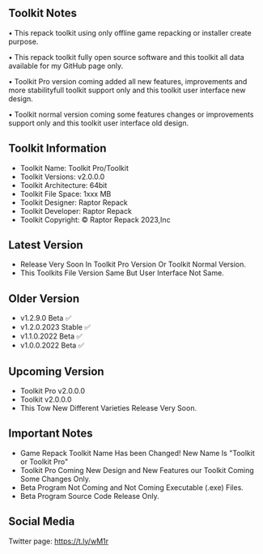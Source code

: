 Toolkit Notes
-----------------------------------------------

• This repack toolkit using only offline game repacking or installer create purpose.

• This repack toolkit fully open source software and this toolkit all data available for my GitHub page only.

• Toolkit Pro version coming added all new features, improvements and more stabilityfull toolkit support only and this toolkit user interface new design.

• Toolkit normal version coming some features changes or improvements support only and this toolkit user interface old design.

Toolkit Information
-----------------------------------------------
- Toolkit Name: Toolkit Pro/Toolkit
- Toolkit Versions: v2.0.0.0
- Toolkit Architecture: 64bit
- Toolkit File Space: 1xxx MB
- Toolkit Designer: Raptor Repack
- Toolkit Developer: Raptor Repack
- Toolkit Copyright: © Raptor Repack 2023,Inc

Latest Version
-----------------------------------------------
- Release Very Soon In Toolkit Pro Version Or Toolkit Normal Version.
- This Toolkits File Version Same But User Interface Not Same.

Older Version
-----------------------------------------------
- v1.2.9.0 Beta ✅
- v1.2.0.2023 Stable ✅
- v1.1.0.2022 Beta ✅
- v1.0.0.2022 Beta ✅

Upcoming Version
-----------------------------------------------
- Toolkit Pro v2.0.0.0
- Toolkit v2.0.0.0
- This Tow New Different Varieties Release Very Soon.

Important Notes
-----------------------------------------------
- Game Repack Toolkit Name Has been Changed! New Name Is "Toolkit or Toolkit Pro"
- Toolkit Pro Coming New Design and New Features our Toolkit Coming Some Changes Only.
- Beta Program Not Coming and Not Coming Executable (.exe) Files.
- Beta Program Source Code Release Only.

Social Media
-----------------------------------------------
Twitter page: https://t.ly/wM1r
